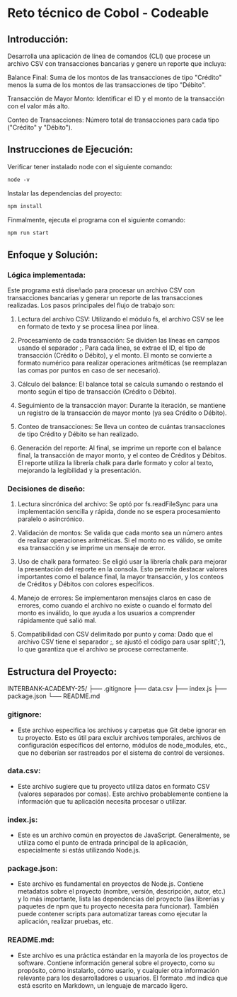 # Reto técnico de Cobol - Codeable

## Introducción:

Desarrolla una aplicación de línea de comandos (CLI) que procese un archivo CSV con transacciones bancarias y genere un reporte que incluya:

Balance Final:
Suma de los montos de las transacciones de tipo "Crédito" menos la suma de los montos de las transacciones de tipo "Débito".

Transacción de Mayor Monto:
Identificar el ID y el monto de la transacción con el valor más alto.

Conteo de Transacciones:
Número total de transacciones para cada tipo ("Crédito" y "Débito").

## Instrucciones de Ejecución:

Verificar tener instalado node con el siguiente comando:

```html
node -v
```

Instalar las dependencias del proyecto:

```html
npm install
```

Finmalmente, ejecuta el programa con el siguiente comando:

```html
npm run start
```

## Enfoque y Solución:

### Lógica implementada:

Este programa está diseñado para procesar un archivo CSV con transacciones bancarias y generar un reporte de las transacciones realizadas. Los pasos principales del flujo de trabajo son:

1. Lectura del archivo CSV:
Utilizando el módulo fs, el archivo CSV se lee en formato de texto y se procesa línea por línea.

2. Procesamiento de cada transacción:
Se dividen las líneas en campos usando el separador ;.
Para cada línea, se extrae el ID, el tipo de transacción (Crédito o Débito), y el monto.
El monto se convierte a formato numérico para realizar operaciones aritméticas (se reemplazan las comas por puntos en caso de ser necesario).

3. Cálculo del balance:
El balance total se calcula sumando o restando el monto según el tipo de transacción (Crédito o Débito).

4. Seguimiento de la transacción mayor:
Durante la iteración, se mantiene un registro de la transacción de mayor monto (ya sea Crédito o Débito).

5. Conteo de transacciones:
Se lleva un conteo de cuántas transacciones de tipo Crédito y Débito se han realizado.

6. Generación del reporte:
Al final, se imprime un reporte con el balance final, la transacción de mayor monto, y el conteo de Créditos y Débitos.
El reporte utiliza la librería chalk para darle formato y color al texto, mejorando la legibilidad y la presentación.

### Decisiones de diseño:

1. Lectura sincrónica del archivo:
Se optó por fs.readFileSync para una implementación sencilla y rápida, donde no se espera procesamiento paralelo o asincrónico.

2. Validación de montos:
Se valida que cada monto sea un número antes de realizar operaciones aritméticas. Si el monto no es válido, se omite esa transacción y se imprime un mensaje de error.

3. Uso de chalk para formateo:
Se eligió usar la librería chalk para mejorar la presentación del reporte en la consola. Esto permite destacar valores importantes como el balance final, la mayor transacción, y los conteos de Créditos y Débitos con colores específicos.

4. Manejo de errores:
Se implementaron mensajes claros en caso de errores, como cuando el archivo no existe o cuando el formato del monto es inválido, lo que ayuda a los usuarios a comprender rápidamente qué salió mal.

5. Compatibilidad con CSV delimitado por punto y coma:
Dado que el archivo CSV tiene el separador ;, se ajustó el código para usar split(';'), lo que garantiza que el archivo se procese correctamente.

## Estructura del Proyecto:

INTERBANK-ACADEMY-25/
├── .gitignore
├── data.csv
├── index.js
├── package.json
└── README.md

### gitignore:
- Este archivo especifica los archivos y carpetas que Git debe ignorar en tu proyecto. Esto es útil para excluir archivos temporales, archivos de configuración específicos del entorno, módulos de node_modules, etc., que no deberían ser rastreados por el sistema de control de versiones.

### data.csv:
- Este archivo sugiere que tu proyecto utiliza datos en formato CSV (valores separados por comas). Este archivo probablemente contiene la información que tu aplicación necesita procesar o utilizar.

### index.js:
- Este es un archivo común en proyectos de JavaScript. Generalmente, se utiliza como el punto de entrada principal de la aplicación, especialmente si estás utilizando Node.js.

### package.json:
- Este archivo es fundamental en proyectos de Node.js. Contiene metadatos sobre el proyecto (nombre, versión, descripción, autor, etc.) y lo más importante, lista las dependencias del proyecto (las librerías y paquetes de npm que tu proyecto necesita para funcionar). También puede contener scripts para automatizar tareas como ejecutar la aplicación, realizar pruebas, etc.

### README.md:
- Este archivo es una práctica estándar en la mayoría de los proyectos de software. Contiene información general sobre el proyecto, como su propósito, cómo instalarlo, cómo usarlo, y cualquier otra información relevante para los desarrolladores o usuarios. El formato .md indica que está escrito en Markdown, un lenguaje de marcado ligero.